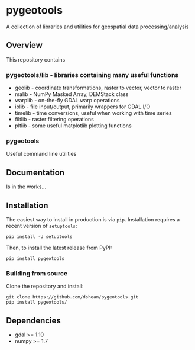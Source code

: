 # pygeotools
A collection of libraries and utilities for geospatial data processing/analysis

## Overview

This repository contains 

### pygeotools/lib - libraries containing many useful functions
- geolib - coordinate transformations, raster to vector, vector to raster
- malib - NumPy Masked Array, DEMStack class
- warplib - on-the-fly GDAL warp operations
- iolib - file input/output, primarily wrappers for GDAL I/O
- timelib - time conversions, useful when working with time series
- filtlib - raster filtering operations
- pltlib - some useful matplotlib plotting functions

### pygeotools

Useful command line utilities 

## Documentation

Is in the works...

## Installation

The easiest way to install in production is via `pip`. Installation requires a
recent version of `setuptools`:

    pip install -U setuptools

Then, to install the latest release from PyPI:

    pip install pygeotools 

### Building from source

Clone the repository and install:

    git clone https://github.com/dshean/pygeotools.git
    pip install pygeotools/

## Dependencies

- gdal >= 1.10
- numpy >= 1.7
